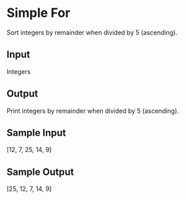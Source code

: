 # Simple For

Sort integers by remainder when divided by 5 (ascending).

## Input
Integers

## Output
Print integers by remainder when divided by 5 (ascending).

## Sample Input
[12, 7, 25, 14, 9]

## Sample Output
[25, 12, 7, 14, 9]

